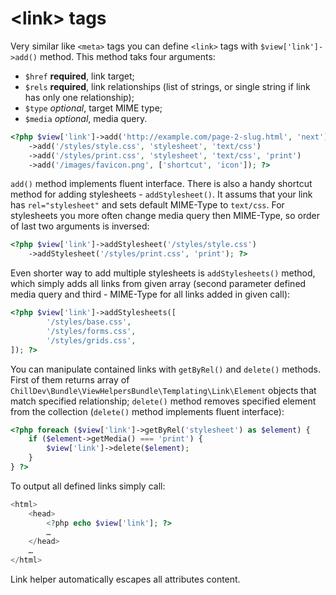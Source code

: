 <!---
# This file is part of the ChillDev ViewHelpers bundle.
#
# @author Rafał Wrzeszcz <rafal.wrzeszcz@wrzasq.pl>
# @copyright 2012 © by Rafał Wrzeszcz - Wrzasq.pl.
# @version 0.0.2
# @since 0.0.2
# @package ChillDev\Bundle\ViewHelpersBundle
-->

# &lt;link&gt; tags

Very similar like `<meta>` tags you can define `<link>` tags with `$view['link']->add()` method. This method taks four arguments:

-   `$href` **required**, link target;
-   `$rels` **required**, link relationships (list of strings, or single string if link has only one relationship);
-   `$type` *optional*, target MIME type;
-   `$media` *optional*, media query.

```php
<?php $view['link']->add('http://example.com/page-2-slug.html', 'next')
    ->add('/styles/style.css', 'stylesheet', 'text/css')
    ->add('/styles/print.css', 'stylesheet', 'text/css', 'print')
    ->add('/images/favicon.png', ['shortcut', 'icon']); ?>
```

`add()` method implements fluent interface. There is also a handy shortcut method for adding stylesheets - `addStylesheet()`. It assums that your link has `rel="stylesheet"` and sets default MIME-Type to `text/css`. For stylesheets you more often change media query then MIME-Type, so order of last two arguments is inversed:

```php
<?php $view['link']->addStylesheet('/styles/style.css')
    ->addStylesheet('/styles/print.css', 'print'); ?>
```

Even shorter way to add multiple stylesheets is `addStylesheets()` method, which simply adds all links from given array (second parameter defined media query and third - MIME-Type for all links added in given call):

```php
<?php $view['link']->addStylesheets([
        '/styles/base.css',
        '/styles/forms.css',
        '/styles/grids.css',
]); ?>
```

You can manipulate contained links with `getByRel()` and `delete()` methods. First of them returns array of `ChillDev\Bundle\ViewHelpersBundle\Templating\Link\Element` objects that match specified relationship; `delete()` method removes specified element from the collection (`delete()` method implements fluent interface):

```php
<?php foreach ($view['link']->getByRel('stylesheet') as $element) {
    if ($element->getMedia() === 'print') {
        $view['link']->delete($element);
    }
} ?>
```

To output all defined links simply call:

```php
<html>
    <head>
        <?php echo $view['link']; ?>
        …
    </head>
    …
</html>
```

Link helper automatically escapes all attributes content.
